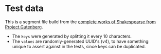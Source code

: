 # Test data

This is a segment file build from the [complete works of Shakespearse from Project Gutenberg](https://www.gutenberg.org/files/100/100-0.txt).

- The `keys` were generated by splitting it every 10 characters.
- The `values` are randomly-generated UUID's (v4), to have something unique to assert against in the tests, since keys can be duplicated.
